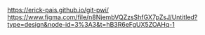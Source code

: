 https://erick-pais.github.io/git-pwi/
https://www.figma.com/file/n8NjembVQZzsShfGX7pZsJ/Untitled?type=design&node-id=3%3A3&t=hB3R6eFgUX5ZOAHq-1
